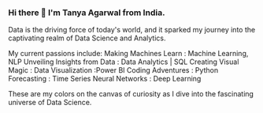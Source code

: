 ### Hi there 👋 I'm Tanya Agarwal from India.
Data is the driving force of today's world, and it sparked my journey into the captivating realm of Data Science and Analytics.

My current passions include:
Making Machines Learn : Machine Learning, NLP
Unveiling Insights from Data : Data Analytics | SQL
Creating Visual Magic : Data Visualization :Power BI
Coding Adventures : Python
Forecasting : Time Series
Neural Networks : Deep Learning

These are my colors on the canvas of curiosity as I dive into the fascinating universe of Data Science.
